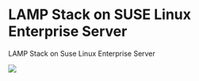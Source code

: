 # LAMP Stack on SUSE Linux Enterprise Server

LAMP Stack on Suse Linux Enterprise Server

<a href="https://portal.azure.com/#create/Microsoft.Template/uri/https%3A%2F%2Fraw.githubusercontent.com%2Fhsirtl%2Flamp-stack-on-sles%2Fmaster%2Fnetwork.json" target="_blank">
    <img src="http://azuredeploy.net/deploybutton.png"/>
</a>
